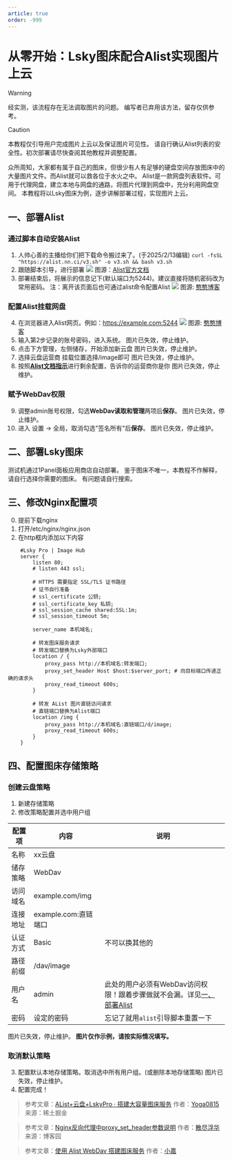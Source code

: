 ```yaml
---
article: true
order: -999
---
```

# 从零开始：Lsky图床配合Alist实现图片上云

> [!warning]
> 经实测，该流程存在无法调取图片的问题。
> 编写者已弃用该方法，留存仅供参考。

> [!caution]
> 本教程仅引导用户完成图片上云以及保证图片可见性。
> 请自行确认Alist列表的安全性。初次部署请尽快查阅其他教程并调整配置。

众所周知，大家都有属于自己的图床，但很少有人有足够的硬盘空间存放图床中的大量图片文件。而Alist就可以救各位于水火之中。
Alist是一款网盘列表软件。可用于代理网盘，建立本地与网盘的通路，将图片代理到网盘中，充分利用网盘空间。
本教程将以Lsky图床为例，逐步讲解部署过程，实现图片上云。

<!-- more -->

## 一、部署Alist
### 通过脚本自动安装Alist
1. 人帅心善的主播给你们把下载命令搬过来了。(于2025/2/13编辑)
`curl -fsSL "https://alist.nn.ci/v3.sh" -o v3.sh && bash v3.sh`
2. 跟随脚本引导，进行部署
![](https://alist.nn.ci/img/guide/v3-install.png)
图源：[Alist官方文档](https://alistgo.com/zh)
3. 部署结束后，将展示的信息记下(默认端口为5244)。建议直接将随机密码改为常用密码。
注：离开该页面后也可通过alist命令配置Alist
![](https://imgse.com/i/pCIdMYq)
图源: [憨憨博客](https://blog.hanhanz.top)
### 配置Alist挂载网盘
4. 在浏览器进入Alist网页。例如：https://example.com:5244
![](https://imgse.com/i/pCIwRrF)
图源: [憨憨博客](https://blog.hanhanz.top)
5. 输入第2步记录的账号密码，进入系统。
图片已失效，停止维护。
6. 点击下方管理，左侧储存，开始添加新云盘
图片已失效，停止维护。
6. 选择云盘运营商 挂载位置选择/image即可
图片已失效，停止维护。
8. 按照[**Alist文档指示**](https://alist.nn.ci/zh/guide/)进行剩余配置，告诉你的运营商你是你
图片已失效，停止维护。
### 赋予WebDav权限
9. 调整admin账号权限，勾选**WebDav读取和管理**两项后**保存**。
图片已失效，停止维护。
10. 进入 设置 -> 全局，取消勾选"签名所有"后**保存**。
图片已失效，停止维护。

## 二、部署Lsky图床
测试机通过1Panel面板应用商店自动部署。
鉴于图床不唯一，本教程不作解释，请自行选择你需要的图床。
有问题请自行搜索。

## 三、修改Nginx配置项
0. 提前下载nginx
1. 打开/etc/nginx/nginx.json
2. 在http框内添加以下内容
```
    #Lsky Pro | Image Hub
    server {
        listen 80;
        # listen 443 ssl;

        # HTTPS 需要指定 SSL/TLS 证书路径
        # 证书自行准备
        # ssl_certificate 公钥;
        # ssl_certificate_key 私钥;
        # ssl_session_cache shared:SSL:1m;
        # ssl_session_timeout 5m;

        server_name 本机域名;

        # 转发图床服务请求
        # 转发端口替换为Lsky外部端口
        location / {
            proxy_pass http://本机域名:转发端口;
            proxy_set_header Host $host:$server_port; # 向目标端口传递正确的请求头
            proxy_read_timeout 600s;
        }

        # 转发 AList 图片直链访问请求
        # 直链端口替换为Alist端口
        location /img {
            proxy_pass http://本机域名:直链端口/d/image;
            proxy_read_timeout 600s;
        }
    }
```

## 四、配置图床存储策略
### 创建云盘策略
1. 新建存储策略
2. 修改策略配置并选中用户组

|配置项|内容|说明|
|---|---|---|
|名称|xx云盘||
|储存策略|WebDav||
|访问域名|example.com/img||
|连接地址|example.com:直链端口||
|认证方式|Basic|不可以换其他的|
|路径前缀|/dav/image||
|用户名|admin|此处的用户必须有WebDav访问权限！跟着步骤做就不会漏。详见[一、部署Alist](#一-部署Alist)|
|密码|设定的密码|忘记了就用`alist`引导脚本重置一下|

图片已失效，停止维护。
**图片仅作示例，请按实际情况填写。**
### 取消默认策略
3. 配置默认本地存储策略。取消选中所有用户组。(或删除本地存储策略)
图片已失效，停止维护。
4. 配置完成！


> 参考文章：[AList+云盘+LskyPro · 搭建大容量图床服务](https://juejin.cn/post/7231740010986242104)
作者：[Yoga0815](https://juejin.cn/user/2647279728860456/posts)
来源：稀土掘金

> 参考文章：[Nginx反向代理中proxy_set_header参数说明](https://www.cnblogs.com/kevingrace/p/8269955.html)
作者：[散尽浮华](https://home.cnblogs.com/u/kevingrace/)
来源：博客园

> 参考文章：[使用 Alist WebDav 搭建图床服务](https://blog.imzjw.cn/posts/alist-pic/index.html)
作者：[小嘉](https://blog.imzjw.cn/)

